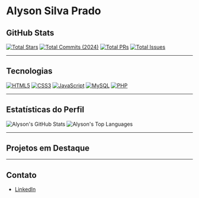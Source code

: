 # Alyson Silva Prado

## GitHub Stats

[![Total Stars](https://img.shields.io/badge/Total%20Stars-0-blue?style=flat-square)](https://github.com/AlysonSP)
[![Total Commits (2024)](https://img.shields.io/badge/Total%20Commits%20(2024)-20-orange?style=flat-square)](https://github.com/AlysonSP)
[![Total PRs](https://img.shields.io/badge/Total%20PRs-0-green?style=flat-square)](https://github.com/AlysonSP)
[![Total Issues](https://img.shields.io/badge/Total%20Issues-0-red?style=flat-square)](https://github.com/AlysonSP)

---

## Tecnologias

[![HTML5](https://img.shields.io/badge/HTML5-E34F26?style=for-the-badge&logo=html5&logoColor=white)](https://developer.mozilla.org/en-US/docs/Web/HTML)
[![CSS3](https://img.shields.io/badge/CSS3-1572B6?style=for-the-badge&logo=css3&logoColor=white)](https://developer.mozilla.org/en-US/docs/Web/CSS)
[![JavaScript](https://img.shields.io/badge/JavaScript-323330?style=for-the-badge&logo=javascript&logoColor=F7DF1E)](https://developer.mozilla.org/en-US/docs/Web/JavaScript)
[![MySQL](https://img.shields.io/badge/MySQL-00758F?style=for-the-badge&logo=mysql&logoColor=white)](https://www.mysql.com/)
[![PHP](https://img.shields.io/badge/PHP-777BB4?style=for-the-badge&logo=php&logoColor=white)](https://www.php.net/)

---

## Estatísticas do Perfil

![Alyson's GitHub Stats](https://github-readme-stats.vercel.app/api?username=AlysonSP&show_icons=true&count_private=true&hide_title=true&hide=prs&theme=radical)
![Alyson's Top Languages](https://github-readme-stats.vercel.app/api/top-langs/?username=AlysonSP&layout=compact&theme=radical)

---

## Projetos em Destaque


---

## Contato

- [LinkedIn](https://www.linkedin.com/in/alysonsprado)

